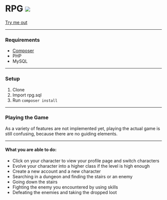 # RPG ![](http://rpg.somethingcatchy.net/assets/img/icon.png)
[Try me out](http://rpg.somethingcatchy.net/)

---

### Requirements
- [Composer](https://getcomposer.org/)
- PHP
- MySQL

---

### Setup
1. Clone
2. Import rpg.sql
3. Run `composer install`

---

### Playing the Game
As a variety of features are not implemented yet,
playing the actual game is still confusing, because there
are no guiding elements.

---

#### What you are able to do:
 - Click on your character to view your profile page and switch characters
 - Evolve your character into a higher class if the level is high enough
 - Create a new account and a new character
 - Searching in a dungeon and finding the stairs or an enemy
 - Going down the stairs
 - Fighting the enemy you encountered by using skills
 - Defeating the enemies and taking the dropped loot
